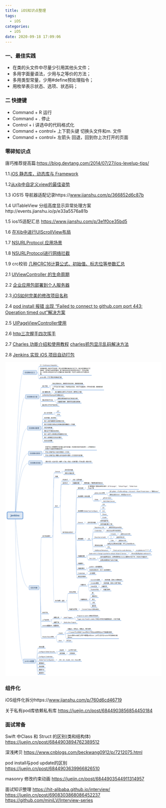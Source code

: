 ```yaml
---
title: iOS知识点整理
tags:
  - iOS
categories:
  - iOS
date: 2020-09-18 17:09:06
---
```


### 一、最佳实践

- 在类的头文件中尽量少引用其他头文件；
- 多用字面量语法，少用与之等价的方法；
- 多用类型常量，少用#define预处理指令；
- 用枚举表示状态、选项、状态码；

<!--more-->

### 二 快捷键

- Command + R 运行
- Command + . 停止
- Control + i 讲选中的代码格式化
- Command + control+ 上下箭头键  切换头文件和m. 文件
- Command + control+ 左箭头   回退，回到你上次打开的页面



###  零碎知识点

唐巧推荐提高篇:https://blog.devtang.com/2014/07/27/ios-levelup-tips/



1.1.[iOS 静态库，动态库与 Framework](https://skyline75489.github.io/post/2015-8-14_ios_static_dynamic_framework_learning.html)

1.2[从xib中自定义view的最佳姿势](https://www.jianshu.com/p/62e4a24422cf)

1.3 iOS15 导航器适配记录https://www.jianshu.com/p/366852d6c87b

1.4 UITableView 分组高度显示异常处理方案http://events.jianshu.io/p/e33a5576a81b

1.5 ios15适配汇总 https://www.jianshu.com/p/3e1f0ce35bd5

1.6 [在Xib中进行UIScrollView布局](https://www.jianshu.com/p/3161da83ee42)

1.7 [NSURLProtocol 应用场景](https://zhuanlan.zhihu.com/p/119524274)

1.8 [NSURLProtocol进行网络拦截](https://juejin.cn/post/6844903885513949192)

1.9 crc校验 [几种CRC16计算公式、初始值、标志位等参数汇总](https://blog.csdn.net/htmlxx/article/details/17369105?utm_medium=distribute.pc_relevant.none-task-blog-BlogCommendFromBaidu-3.not_use_machine_learn_pai&depth_1-utm_source=distribute.pc_relevant.none-task-blog-BlogCommendFromBaidu-3.not_use_machine_learn_pai)



2.1 [UIViewController 的生命周期](https://www.jianshu.com/p/d60b388b19f5)

2.2 [企业应用包部署到个人服务器](https://blog.csdn.net/u011072139/article/details/105027057/)

2.3[ iOS如何完美的修改项目名称](https://www.jianshu.com/p/2887d6fb5769)

2.4 [pod install 报错 出现 “Failed to connect to github.com port 443: Operation timed out”解决方案](https://www.jianshu.com/p/430819c157af)

2.5 [UIPageViewController使用](https://juejin.cn/post/6844903574325968909)

2.6 [http三次握手四次挥手](https://yuanrengu.com/2020/77eef79f.html)

2.7 [Charles 功能介绍和使用教程](https://juejin.cn/post/6844903665304600589#heading-57)   [charles抓包显示乱码解决方法](https://www.oschina.net/action/GoToLink?url=https%3A%2F%2Fwww.codeprj.com%2Fblog%2F7064811.html)

2.8 [Jenkins 实现 iOS 项目自动打包](https://juejin.cn/post/6920469161021816846#heading-7)

![4a94-ab2b-f1c8236bf1a3](iOS知识点整理/4a94-ab2b-f1c8236bf1a3.png)

### 组件化

iOS组件化拆分https://www.jianshu.com/p/760d6cd46719

关于私有pod库依赖私有库 https://juejin.cn/post/6844903856854450184



### 面试常备

Swift 中Class 和 Struct 的区别(类和结构体)
https://juejin.cn/post/6844903894762389512

深浅拷贝
https://www.cnblogs.com/beckwang0912/p/7212075.html

pod install与pod update的区别
https://juejin.cn/post/6844903639966826510

masonry 修改约束动画
https://juejin.cn/post/6844903544911314957

面试知识整理
https://hit-alibaba.github.io/interview/
https://juejin.cn/post/6908303868086452237
https://github.com/miniLV/Interview-series
